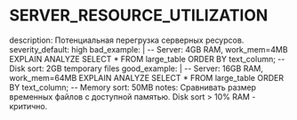 # SERVER_RESOURCE_UTILIZATION

description: Потенциальная перегрузка серверных ресурсов.
severity_default: high
bad_example: |
-- Server: 4GB RAM, work_mem=4MB
EXPLAIN ANALYZE SELECT \* FROM large_table ORDER BY text_column;
-- Disk sort: 2GB temporary files
good_example: |
-- Server: 16GB RAM, work_mem=64MB
EXPLAIN ANALYZE SELECT \* FROM large_table ORDER BY text_column;
-- Memory sort: 50MB
notes: Сравнивать размер временных файлов с доступной памятью. Disk sort > 10% RAM - критично.
